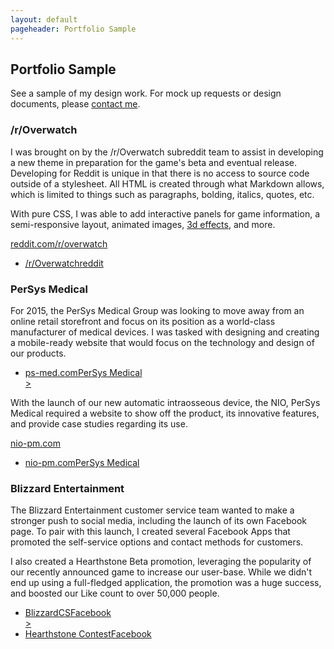 ```yaml
---
layout: default
pageheader: Portfolio Sample
---
```

<section>
	<h2>Portfolio Sample</h2>
	<p class="statement">See a sample of my design work. For mock up requests or design documents, please <a href="/contact">contact me</a>.</p>
	<h3>/r/Overwatch</h3>
	<div class="workCategory">
		<div class="description"> 
			<p>I was brought on by the /r/Overwatch subreddit team to assist in developing a new theme in preparation for the game's beta and eventual release. Developing for Reddit is unique in that there is no access to source code outside of a stylesheet. All HTML is created through what Markdown allows, which is limited to things such as paragraphs, bolding, italics, quotes, etc.</p>
			<p>With pure CSS, I was able to add interactive panels for game information, a semi-responsive layout, animated images, <a href="https://codepen.io/mmolad/details/wpvYLK/">3d effects</a>, and more. </p>
			<p><a href="http://reddit.com/r/overwatch">reddit.com/r/overwatch</a></p>
		</div>
		<ul class="workItems">
			<li id="overwatch">
				<a href="/portfolio/ow6.png" class="doubleWide swipebox" title="/r/Overwatch Subreddit Design" rel="ow"><span class="label">/r/Overwatch</span><span class="sublabel">reddit</span></a>
				<div class="additional">
					<a href="/portfolio/ow7.png" title="/r/Overwatch Subreddit Design" class="swipebox" rel="ow"></a>
					<a href="/portfolio/ow8.png" title="/r/Overwatch Subreddit Design" class="swipebox" rel="ow"></a>
					<a href="/portfolio/ow2.jpg" title="/r/Overwatch Subreddit Design (Prior)" class="swipebox" rel="ow"></a>
					<a href="/portfolio/ow3.jpg" title="/r/Overwatch Subreddit Design (Prior)" class="swipebox" rel="ow"></a>
					<a href="/portfolio/ow4.jpg" title="/r/Overwatch Subreddit Design (Prior)" class="swipebox" rel="ow"></a>
					<a href="/portfolio/ow5.jpg" title="/r/Overwatch Subreddit Design (Prior)" class="swipebox" rel="ow"></a>
					<a href="/portfolio/ow1.jpg" title="/r/Overwatch Subreddit Design (Prior)" class="swipebox" rel="ow"></a>
				</div>
			</li>
		</ul>
	</div>	
	<h3>PerSys Medical</h3>
	<div class="workCategory">
		<div class="description"> 
			<p>For 2015, the PerSys Medical Group was looking to move away from an online retail storefront and focus on its position as a world-class manufacturer of medical devices. I was tasked with designing and creating a mobile-ready website that would focus on the technology and design of our products.</p>
		</div>
		<ul class="workItems">
			<li id="pm">
				<a href="/portfolio/psmed2-full.png" class="doubleWide swipebox" rel="pm" title="PerSys Medical Corporate Website"><span class="label">ps-med.com</span><span class="sublabel">PerSys Medical</span></a>
				<div class="additional">
					<a href="/portfolio/psmed1-full.png" title="PerSys Medical Corporate Website" class="swipebox" rel="pm"></a>
					<a href="/portfolio/psmed3-full.png" title="PerSys Medical Corporate Website" class="swipebox" rel="pm">&gt;</a>
					<a href="/portfolio/psmed-mobile-1-framed.png" title="PerSys Medical Corporate Website (mobile)" class="swipebox" rel="pm"></a>
					<a href="/portfolio/psmed-mobile-2-framed.png" title="PerSys Medical Corporate Website (mobile)" class="swipebox" rel="pm"></a>
					<a href="/portfolio/psmed-mobile-3-framed.png" title="PerSys Medical Corporate Website (mobile)" class="swipebox" rel="pm"></a>
				</div>
			</li>
		</ul>	
	</div>	
	<div class="workCategory">
		<div class="description"> 
			<p>With the launch of our new automatic intraosseous device, the NIO, PerSys Medical required a website to show off the product, its innovative features, and provide case studies regarding its use.</p>
			<p><a href="http://nio-pm.com">nio-pm.com</a></p>
		</div>
		<ul class="workItems">
			<li id="nio">
				<a href="/portfolio/nio-1.jpg" class="doubleWide swipebox" rel="nio" title="NIO - New Intraosseous Device Website"><span class="label">nio-pm.com</span><span class="sublabel">PerSys Medical</span></a>
				<div class="additional">
					<a href="/portfolio/nio-2.jpg" title="NIO - New Intraosseous Device Website" class="swipebox" rel="nio"></a>
					<a href="/portfolio/nio-3.jpg" title="NIO - New Intraosseous Device Website" class="swipebox" rel="nio"></a>
					<a href="/portfolio/nio-4.jpg" title="NIO - New Intraosseous Device Website" class="swipebox" rel="nio"></a>
				</div>
			</li>
		</ul>	
	</div>	
	<h3>Blizzard Entertainment</h3>
	<div class="workCategory">
		<div class="description"> 
			<p>The Blizzard Entertainment customer service team wanted to make a stronger push to social media, including the launch of its own Facebook page.  To pair with this launch, I created several Facebook Apps that promoted the self-service options and contact methods for customers.</p><p></p> I also created a Hearthstone Beta promotion, leveraging the popularity of our recently announced game to increase our user-base.  While we didn't end up using a full-fledged application, the promotion was a huge success, and boosted our Like count to over 50,000 people.<p></p>
		</div>
		<ul class="workItems">
			<li id="be">
				<a href="/portfolio/befb1-full.png" class="swipebox" rel="be"><span class="label">BlizzardCS</span><span class="sublabel">Facebook</span></a>
				<div class="additional">
					<a href="/portfolio/befb2-full.png" class="swipebox" rel="be"></a>
					<a href="/portfolio/befb3-full.png" class="swipebox" rel="be">&gt;</a>
					<a href="/portfolio/befb4-full.png" class="swipebox" rel="be"></a>
				</div>
			</li>
			<li id="hs">
				<a href="/portfolio/befb5-full.png" title="Hearthstone Contest (partial mockup)" class="swipebox"><span class="label">Hearthstone Contest</span><span class="sublabel">Facebook</span></a>
			</li>
		</ul>
	</div>
</section>